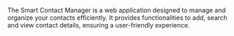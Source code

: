 The Smart Contact Manager is a web application designed to manage and organize your contacts efficiently. It provides functionalities to add, search and view contact details, ensuring a user-friendly experience.

